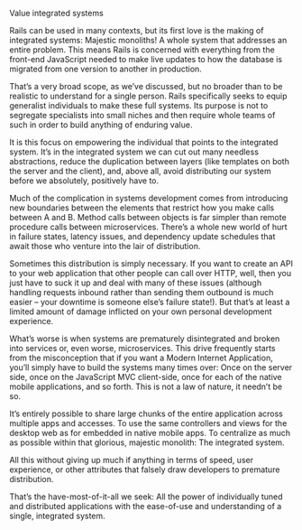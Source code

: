 Value integrated systems

Rails can be used in many contexts, but its first love is the making of integrated systems: Majestic monoliths! A whole system that addresses an entire problem. This means Rails is concerned with everything from the front-end JavaScript needed to make live updates to how the database is migrated from one version to another in production.

That’s a very broad scope, as we’ve discussed, but no broader than to be realistic to understand for a single person. Rails specifically seeks to equip generalist individuals to make these full systems. Its purpose is not to segregate specialists into small niches and then require whole teams of such in order to build anything of enduring value.

It is this focus on empowering the individual that points to the integrated system. It’s in the integrated system we can cut out many needless abstractions, reduce the duplication between layers (like templates on both the server and the client), and, above all, avoid distributing our system before we absolutely, positively have to.

Much of the complication in systems development comes from introducing new boundaries between the elements that restrict how you make calls between A and B. Method calls between objects is far simpler than remote procedure calls between microservices. There’s a whole new world of hurt in failure states, latency issues, and dependency update schedules that await those who venture into the lair of distribution.

Sometimes this distribution is simply necessary. If you want to create an API to your web application that other people can call over HTTP, well, then you just have to suck it up and deal with many of these issues (although handling requests inbound rather than sending them outbound is much easier – your downtime is someone else’s failure state!). But that’s at least a limited amount of damage inflicted on your own personal development experience.

What’s worse is when systems are prematurely disintegrated and broken into services or, even worse, microservices. This drive frequently starts from the misconception that if you want a Modern Internet Application, you’ll simply have to build the systems many times over: Once on the server side, once on the JavaScript MVC client-side, once for each of the native mobile applications, and so forth. This is not a law of nature, it needn’t be so.

It’s entirely possible to share large chunks of the entire application across multiple apps and accesses. To use the same controllers and views for the desktop web as for embedded in native mobile apps. To centralize as much as possible within that glorious, majestic monolith: The integrated system.

All this without giving up much if anything in terms of speed, user experience, or other attributes that falsely draw developers to premature distribution.

That’s the have-most-of-it-all we seek: All the power of individually tuned and distributed applications with the ease-of-use and understanding of a single, integrated system.